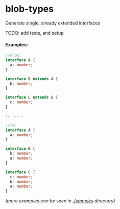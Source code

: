 # blob-types

Generate single, already extended interfaces

TODO: add tests, and setup

#### Examples:

```ts
//From:
interface A {
  a: number;
}

interface B extends A {
  b: number;
}

interface C extends B {
  c: number;
}

// -----

//To:
interface A {
  a: number;
}

interface B {
  b: number;
  a: number;
}

interface C {
  c: number;
  b: number;
  a: number;
}
```
*(more examples can be seen in [./samples](https://github.com/Effanuel/blob-types/tree/master/samples) directory)*
